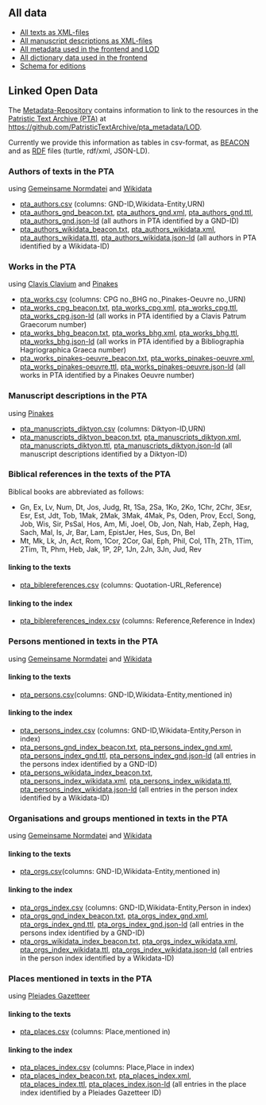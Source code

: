 ## All data

- [All texts as XML-files](https://github.com/PatristicTextArchive/pta_data)
- [All manuscript descriptions as XML-files](https://github.com/PatristicTextArchive/pta_manuscripts)
- [All metadata used in the frontend and LOD](https://github.com/PatristicTextArchive/pta_metadata)
- [All dictionary data used in the frontend](https://github.com/PatristicTextArchive/pta_lexika)
- [Schema for editions](https://github.com/PatristicTextArchive/Schema)


## Linked Open Data

The [Metadata-Repository](https://github.com/PatristicTextArchive/pta_metadata) contains information to link to the resources in the [Patristic Text Archive (PTA)](https://pta.bbaw.de) at <https://github.com/PatristicTextArchive/pta_metadata/LOD>. 

Currently we provide this information as tables in csv-format, as [BEACON](https://gbv.github.io/beaconspec/beacon.html) and as [RDF](https://www.w3.org/RDF/) files (turtle, rdf/xml, JSON-LD).

### Authors of texts in the PTA
using [Gemeinsame Normdatei](http://d-nb.info/gnd/) and [Wikidata](https://www.wikidata.org/)

- [pta_authors.csv](https://github.com/PatristicTextArchive/pta_metadata/blob/main/LOD/pta_authors.csv) (columns: GND-ID,Wikidata-Entity,URN)
- [pta_authors_gnd_beacon.txt](https://github.com/PatristicTextArchive/pta_metadata/blob/main/LOD/pta_authors_gnd_beacon.txt), [pta_authors_gnd.xml](https://github.com/PatristicTextArchive/pta_metadata/blob/main/LOD/pta_authors_gnd.xml), [pta_authors_gnd.ttl](https://github.com/PatristicTextArchive/pta_metadata/blob/main/LOD/pta_authors_gnd.ttl), [pta_authors_gnd.json-ld](https://github.com/PatristicTextArchive/pta_metadata/blob/main/LOD/pta_authors_gnd.json-ld) (all authors in PTA identified by a GND-ID)
- [pta_authors_wikidata_beacon.txt](pta_authors_wikidata_beacon.txt), [pta_authors_wikidata.xml](https://github.com/PatristicTextArchive/pta_metadata/blob/main/LOD/pta_authors_wikidata.xml), [pta_authors_wikidata.ttl](https://github.com/PatristicTextArchive/pta_metadata/blob/main/LOD/pta_authors_wikidata.ttl), [pta_authors_wikidata.json-ld](https://github.com/PatristicTextArchive/pta_metadata/blob/main/LOD/pta_authors_wikidata.json-ld) (all authors in PTA identified by a Wikidata-ID)

### Works in the PTA
using [Clavis Clavium](https://clavis.brepols.net/clacla) and [Pinakes](https://pinakes.irht.cnrs.fr)

- [pta_works.csv](https://github.com/PatristicTextArchive/pta_metadata/blob/main/LOD/pta_works.csv) (columns: CPG no.,BHG no.,Pinakes-Oeuvre no.,URN)
- [pta_works_cpg_beacon.txt](https://github.com/PatristicTextArchive/pta_metadata/blob/main/LOD/pta_works_cpg_beacon.txt), [pta_works_cpg.xml](https://github.com/PatristicTextArchive/pta_metadata/blob/main/LOD/pta_works_cpg.xml), [pta_works_cpg.ttl](https://github.com/PatristicTextArchive/pta_metadata/blob/main/LOD/pta_works_cpg.ttl), [pta_works_cpg.json-ld](https://github.com/PatristicTextArchive/pta_metadata/blob/main/LOD/pta_works_cpg.json-ld) (all works in PTA identified by a Clavis Patrum Graecorum number)
- [pta_works_bhg_beacon.txt](https://github.com/PatristicTextArchive/pta_metadata/blob/main/LOD/pta_works_bhg_beacon.txt), [pta_works_bhg.xml](https://github.com/PatristicTextArchive/pta_metadata/blob/main/LOD/pta_works_bhg.xml), [pta_works_bhg.ttl](https://github.com/PatristicTextArchive/pta_metadata/blob/main/LOD/pta_works_bhg.ttl), [pta_works_bhg.json-ld](https://github.com/PatristicTextArchive/pta_metadata/blob/main/LOD/pta_works_bhg.json-ld) (all works in PTA identified by a Bibliographia Hagriographica Graeca number)
- [pta_works_pinakes-oeuvre_beacon.txt](https://github.com/PatristicTextArchive/pta_metadata/blob/main/LOD/pta_works_pinakes-oeuvre_beacon.txt), [pta_works_pinakes-oeuvre.xml](https://github.com/PatristicTextArchive/pta_metadata/blob/main/LOD/pta_works_pinakes-oeuvre.xml), [pta_works_pinakes-oeuvre.ttl](https://github.com/PatristicTextArchive/pta_metadata/blob/main/LOD/pta_works_pinakes-oeuvre.ttl), [pta_works_pinakes-oeuvre.json-ld](https://github.com/PatristicTextArchive/pta_metadata/blob/main/LOD/pta_works_pinakes-oeuvre.json-ld) (all works in PTA identified by a Pinakes Oeuvre number)

### Manuscript descriptions in the PTA
using [Pinakes](https://pinakes.irht.cnrs.fr)

- [pta_manuscripts_diktyon.csv](https://github.com/PatristicTextArchive/pta_metadata/blob/main/LOD/pta_manuscripts_diktyon.csv) (columns: Diktyon-ID,URN)
- [pta_manuscripts_diktyon_beacon.txt](https://github.com/PatristicTextArchive/pta_metadata/blob/main/LOD/pta_manuscripts_diktyon_beacon.txt), [pta_manuscripts_diktyon.xml](https://github.com/PatristicTextArchive/pta_metadata/blob/main/LOD/pta_manuscripts_diktyon.xml), [pta_manuscripts_diktyon.ttl](https://github.com/PatristicTextArchive/pta_metadata/blob/main/LOD/pta_manuscripts_diktyon.ttl), [pta_manuscripts_diktyon.json-ld](https://github.com/PatristicTextArchive/pta_metadata/blob/main/LOD/pta_manuscripts_diktyon.json-ld) (all manuscript descriptions identified by a Diktyon-ID)

### Biblical references in the texts of the PTA
Biblical books are abbreviated as follows: 
- Gn, Ex, Lv, Num, Dt, Jos, Judg, Rt, 1Sa, 2Sa, 1Ko, 2Ko, 1Chr, 2Chr, 3Esr, Esr, Est, Jdt, Tob, 1Mak, 2Mak, 3Mak, 4Mak, Ps, Oden, Prov, Eccl, Song, Job, Wis, Sir, PsSal, Hos, Am, Mi, Joel, Ob, Jon, Nah, Hab, Zeph, Hag, Sach, Mal, Is, Jr, Bar, Lam, EpistJer, Hes, Sus, Dn, Bel
- Mt, Mk, Lk, Jn, Act, Rom, 1Cor, 2Cor, Gal, Eph, Phil, Col, 1Th, 2Th, 1Tim, 2Tim, Tt, Phm, Heb, Jak, 1P, 2P, 1Jn, 2Jn, 3Jn, Jud, Rev

#### linking to the texts
- [pta_biblereferences.csv](https://github.com/PatristicTextArchive/pta_metadata/blob/main/LOD/pta_biblereferences.csv) (columns: Quotation-URL,Reference)

#### linking to the index
- [pta_biblereferences_index.csv](https://github.com/PatristicTextArchive/pta_metadata/blob/main/LOD/pta_biblereferences_index.csv) (columns: Reference,Reference in Index)

### Persons mentioned in texts in the PTA
using [Gemeinsame Normdatei](http://d-nb.info/gnd/) and [Wikidata](https://www.wikidata.org/)

#### linking to the texts
- [pta_persons.csv](https://github.com/PatristicTextArchive/pta_metadata/blob/main/LOD/pta_persons.csv)(columns: GND-ID,Wikidata-Entity,mentioned in)

#### linking to the index
- [pta_persons_index.csv](https://github.com/PatristicTextArchive/pta_metadata/blob/main/LOD/pta_persons_index.csv) (columns: GND-ID,Wikidata-Entity,Person in index)
- [pta_persons_gnd_index_beacon.txt](https://github.com/PatristicTextArchive/pta_metadata/blob/main/LOD/pta_persons_gnd_index_beacon.txt), [pta_persons_index_gnd.xml](https://github.com/PatristicTextArchive/pta_metadata/blob/main/LOD/pta_persons_index_gnd.xml), [pta_persons_index_gnd.ttl](https://github.com/PatristicTextArchive/pta_metadata/blob/main/LOD/pta_persons_index_gnd.ttl), [pta_persons_index_gnd.json-ld](https://github.com/PatristicTextArchive/pta_metadata/blob/main/LOD/pta_persons_index_gnd.json-ld) (all entries in the persons index identified by a GND-ID)
- [pta_persons_wikidata_index_beacon.txt](https://github.com/PatristicTextArchive/pta_metadata/blob/main/LOD/pta_persons_wikidata_index_beacon.txt), [pta_persons_index_wikidata.xml](https://github.com/PatristicTextArchive/pta_metadata/blob/main/LOD/pta_persons_index_wikidata.xml), [pta_persons_index_wikidata.ttl](https://github.com/PatristicTextArchive/pta_metadata/blob/main/LOD/pta_persons_index_wikidata.ttl), [pta_persons_index_wikidata.json-ld](https://github.com/PatristicTextArchive/pta_metadata/blob/main/LOD/pta_persons_index_wikidata.json-ld) (all entries in the person index identified by a Wikidata-ID)

### Organisations and groups mentioned in texts in the PTA
using [Gemeinsame Normdatei](http://d-nb.info/gnd/) and [Wikidata](https://www.wikidata.org/)

#### linking to the texts
- [pta_orgs.csv](https://github.com/PatristicTextArchive/pta_metadata/blob/main/LOD/pta_orgs.csv)(columns: GND-ID,Wikidata-Entity,mentioned in)

#### linking to the index
- [pta_orgs_index.csv](https://github.com/PatristicTextArchive/pta_metadata/blob/main/LOD/pta_orgs_index.csv) (columns: GND-ID,Wikidata-Entity,Person in index)
- [pta_orgs_gnd_index_beacon.txt](https://github.com/PatristicTextArchive/pta_metadata/blob/main/LOD/pta_orgs_gnd_index_beacon.txt), [pta_orgs_index_gnd.xml](https://github.com/PatristicTextArchive/pta_metadata/blob/main/LOD/pta_orgs_index_gnd.xml), [pta_orgs_index_gnd.ttl](https://github.com/PatristicTextArchive/pta_metadata/blob/main/LOD/pta_orgs_index_gnd.ttl), [pta_orgs_index_gnd.json-ld](https://github.com/PatristicTextArchive/pta_metadata/blob/main/LOD/pta_orgs_index_gnd.json-ld) (all entries in the persons index identified by a GND-ID)
- [pta_orgs_wikidata_index_beacon.txt](https://github.com/PatristicTextArchive/pta_metadata/blob/main/LOD/pta_orgs_wikidata_index_beacon.txt), [pta_orgs_index_wikidata.xml](https://github.com/PatristicTextArchive/pta_metadata/blob/main/LOD/pta_orgs_index_wikidata.xml), [pta_orgs_index_wikidata.ttl](https://github.com/PatristicTextArchive/pta_metadata/blob/main/LOD/pta_orgs_index_wikidata.ttl), [pta_orgs_index_wikidata.json-ld](https://github.com/PatristicTextArchive/pta_metadata/blob/main/LOD/pta_orgs_index_wikidata.json-ld) (all entries in the person index identified by a Wikidata-ID)

### Places mentioned in texts in the PTA
using [Pleiades Gazetteer](https://pleiades.stoa.org/)

#### linking to the texts
- [pta_places.csv](https://github.com/PatristicTextArchive/pta_metadata/blob/main/LOD/pta_places.csv) (columns: Place,mentioned in)

#### linking to the index
- [pta_places_index.csv](https://github.com/PatristicTextArchive/pta_metadata/blob/main/LOD/pta_places_index.csv) (columns: Place,Place in index)
- [pta_places_index_beacon.txt](https://github.com/PatristicTextArchive/pta_metadata/blob/main/LOD/pta_places_index_beacon.txt), [pta_places_index.xml](https://github.com/PatristicTextArchive/pta_metadata/blob/main/LOD/pta_places_index.xml), [pta_places_index.ttl](https://github.com/PatristicTextArchive/pta_metadata/blob/main/LOD/pta_places_index.ttl), [pta_places_index.json-ld](https://github.com/PatristicTextArchive/pta_metadata/blob/main/LOD/pta_places_index.json-ld) (all entries in the place index identified by a Pleiades Gazetteer ID)